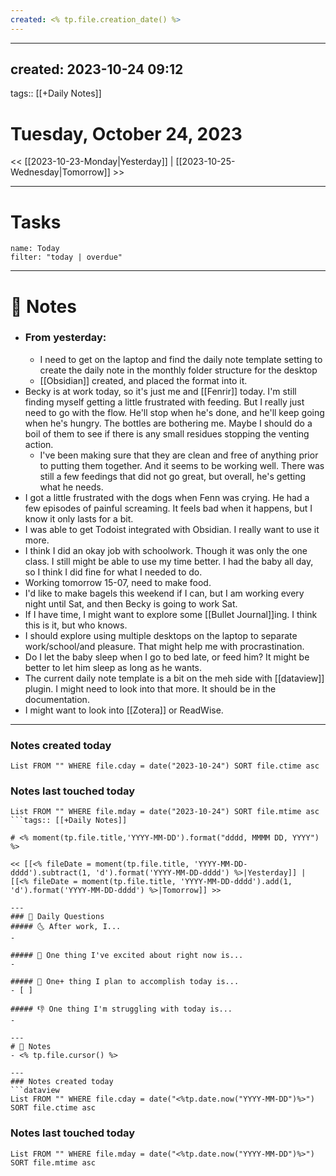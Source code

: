 ```yaml
---
created: <% tp.file.creation_date() %>
---
```

---
created: 2023-10-24 09:12
---
tags:: [[+Daily Notes]]

# Tuesday, October 24, 2023

<< [[2023-10-23-Monday|Yesterday]] | [[2023-10-25-Wednesday|Tomorrow]] >>

---
# Tasks
```todoist
name: Today
filter: "today | overdue"
```




---
# 📝 Notes
- ### From yesterday: 
	-  I need to get on the laptop and find the daily note template setting to create the daily note in the monthly folder structure for the desktop 
	- [[Obsidian]] created, and placed the format into it.
- Becky is at work today, so it's just me and [[Fenrir]] today. I'm still finding myself getting a little frustrated with feeding. But I really just need to go with the flow. He'll stop when he's done, and he'll keep going when he's hungry. The bottles are bothering me. Maybe I should do a boil of them to see if there is any small residues stopping the venting action.
	- I've been making sure that they are clean and free of anything prior to putting them together. And it seems to be working well. There was still a few feedings that did not go great, but overall, he's getting what he needs.
- I got a little frustrated with the dogs when Fenn was crying. He had a few episodes of painful screaming. It feels bad when it happens, but I know it only lasts for a bit.
- I was able to get Todoist integrated with Obsidian. I really want to use it more. 
- I think I did an okay job with schoolwork. Though it was only the one class. I still might be able to use my time better. I had the baby all day, so I think I did fine for what I needed to do.
- Working tomorrow 15-07, need to make food. 
- I'd like to make bagels this weekend if I can, but I am working every night until Sat, and then Becky is going to work Sat.
- If I have time, I might want to explore some [[Bullet Journal]]ing. I think this is it, but who knows.
- I should explore using multiple desktops on the laptop to separate work/school/and pleasure. That might help me with procrastination.
- Do I let the baby sleep when I go to bed late, or feed him? It might be better to let him sleep as long as he wants.
- The current daily note template is a bit on the meh side with [[dataview]] plugin. I might need to look into that more. It should be in the documentation.
- I might want to look into [[Zotera]] or ReadWise.

---
### Notes created today
```dataview
List FROM "" WHERE file.cday = date("2023-10-24") SORT file.ctime asc
```

### Notes last touched today
```dataview
List FROM "" WHERE file.mday = date("2023-10-24") SORT file.mtime asc
```tags:: [[+Daily Notes]]

# <% moment(tp.file.title,'YYYY-MM-DD').format("dddd, MMMM DD, YYYY") %>

<< [[<% fileDate = moment(tp.file.title, 'YYYY-MM-DD-dddd').subtract(1, 'd').format('YYYY-MM-DD-dddd') %>|Yesterday]] | [[<% fileDate = moment(tp.file.title, 'YYYY-MM-DD-dddd').add(1, 'd').format('YYYY-MM-DD-dddd') %>|Tomorrow]] >>

---
### 📅 Daily Questions
##### 🌜 After work, I...
- 

##### 🙌 One thing I've excited about right now is...
- 

##### 🚀 One+ thing I plan to accomplish today is...
- [ ] 

##### 👎 One thing I'm struggling with today is...
- 

---
# 📝 Notes
- <% tp.file.cursor() %>

---
### Notes created today
```dataview
List FROM "" WHERE file.cday = date("<%tp.date.now("YYYY-MM-DD")%>") SORT file.ctime asc
```

### Notes last touched today
```dataview
List FROM "" WHERE file.mday = date("<%tp.date.now("YYYY-MM-DD")%>") SORT file.mtime asc
```